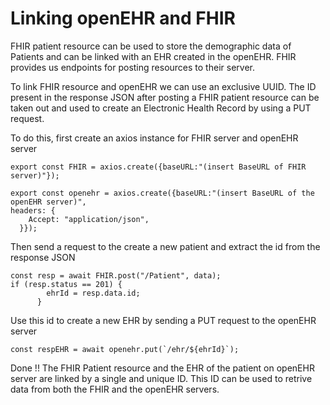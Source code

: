 # Linking openEHR and FHIR

FHIR patient resource can be used to store the demographic data of Patients and can be linked with an EHR created in the openEHR. FHIR provides us endpoints for posting resources to their server.

To link FHIR resource and openEHR we can use an exclusive UUID. The ID present in the response JSON after posting a FHIR patient resource can be taken out and used to create an Electronic Health Record by using a PUT request.

To do this, first create an axios instance for FHIR server and openEHR server

```
export const FHIR = axios.create({baseURL:"(insert BaseURL of FHIR server)"});
```

```
export const openehr = axios.create({baseURL:"(insert BaseURL of the openEHR server)",
headers: {
    Accept: "application/json",
  }});
```

Then send a request to the create a new patient  and extract the id from the response JSON

```
const resp = await FHIR.post("/Patient", data);
if (resp.status == 201) {
        ehrId = resp.data.id;
      }
```

Use this id to create a new EHR by sending a PUT request to the openEHR server

```
const respEHR = await openehr.put(`/ehr/${ehrId}`);
```

Done !! The FHIR Patient resource and the EHR of the patient on openEHR server are linked by a single and unique ID. This ID can be used to retrive data from both the FHIR and the openEHR servers.
